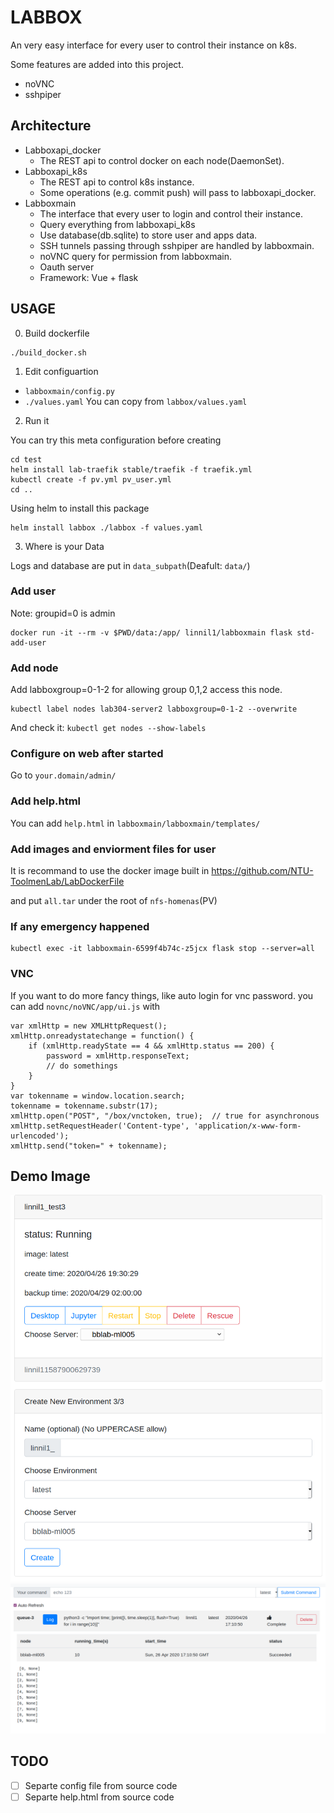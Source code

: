 # LABBOX

An very easy interface for every user to control their instance on k8s.

Some features are added into this project.
* noVNC
* sshpiper

## Architecture
* Labboxapi_docker
    * The REST api to control docker on each node(DaemonSet).
* Labboxapi_k8s
    * The REST api to control k8s instance.
    * Some operations (e.g. commit push) will pass to labboxapi_docker.
* Labboxmain
    * The interface that every user to login and control their instance.
    * Query everything from labboxapi_k8s
    * Use database(db.sqlite) to store user and apps data.
    * SSH tunnels passing through sshpiper are handled by labboxmain.
    * noVNC query for permission from labboxmain.
    * Oauth server
    * Framework: Vue + flask

## USAGE

0. Build dockerfile
```
./build_docker.sh
```

1. Edit configuartion
* `labboxmain/config.py`
* `./values.yaml` You can copy from `labbox/values.yaml`

2. Run it

You can try this meta configuration before creating
```
cd test
helm install lab-traefik stable/traefik -f traefik.yml
kubectl create -f pv.yml pv_user.yml
cd ..
```

Using helm to install this package
```
helm install labbox ./labbox -f values.yaml
```

3. Where is your Data

Logs and database are put in `data_subpath`(Deafult: `data/`)


### Add user
Note: groupid=0 is admin
```
docker run -it --rm -v $PWD/data:/app/ linnil1/labboxmain flask std-add-user
```

### Add node
Add labboxgroup=0-1-2 for allowing group 0,1,2 access this node.
```
kubectl label nodes lab304-server2 labboxgroup=0-1-2 --overwrite
```

And check it:
`kubectl get nodes --show-labels`


### Configure on web after started
Go to `your.domain/admin/`


### Add help.html
You can add `help.html` in `labboxmain/labboxmain/templates/`


### Add images and enviorment files for user
It is recommand to use the docker image built in
https://github.com/NTU-ToolmenLab/LabDockerFile

and put `all.tar` under the root of `nfs-homenas`(PV)


### If any emergency happened
```
kubectl exec -it labboxmain-6599f4b74c-z5jcx flask stop --server=all
```

### VNC
If you want to do more fancy things, like auto login for vnc password.
you can add `novnc/noVNC/app/ui.js` with
```
var xmlHttp = new XMLHttpRequest();
xmlHttp.onreadystatechange = function() {
    if (xmlHttp.readyState == 4 && xmlHttp.status == 200) {
        password = xmlHttp.responseText;
        // do somethings
    }
}
var tokenname = window.location.search;
tokenname = tokenname.substr(17);
xmlHttp.open("POST", "/box/vnctoken, true);  // true for asynchronous
xmlHttp.setRequestHeader('Content-type', 'application/x-www-form-urlencoded');
xmlHttp.send("token=" + tokenname);
```

## Demo Image
![](https://raw.githubusercontent.com/NTU-ToolmenLab/labbox/master/test/demo1.jpg)
![](https://raw.githubusercontent.com/NTU-ToolmenLab/labbox/master/test/demo2.jpg)


## TODO
* [ ] Separte config file from source code
* [ ] Separte help.html from source code
